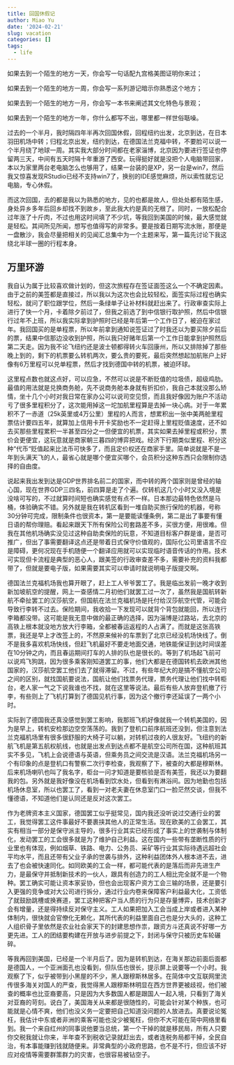 ```yaml
---
title: 回国休假记
author: Miao Yu
date: '2024-02-21'
slug: vacation
categories: []
tags:
  - life
---
```

如果去到一个陌生的地方一天，你会写一句话配九宫格美图证明你来过；

如果去到一个陌生的地方一周，你会写一系列游记暗示你熟悉这个地方；

如果去到一个陌生的地方一月，你会写一本书来阐述其文化特色与景观；

如果去到一个陌生的地方一年，你什么都写不出，哪里都一样世俗聒噪。

过去的一个半月，我时隔四年半再次回国休假，回程纽约出发，北京到达，在日本羽田机场中转；归程北京出发，纽约到达，在德国法兰克福中转，不要脸可以说一个半月绕了地球一周。其实我大部分时间都在老家淄博，北京因为要进行签证也停留两三天，中间有五天时隔十年重游了西安。玩得挺好就是没把个人电脑带回家，本以为家里两台老电脑怎么也够用了，结果一台装的是XP，另一台是win7，然后我又惊喜发现RStudio已经不支持win7了，换别的IDE感觉麻烦，所以索性就忘记电脑，专心休假。

而这次回国，去的都是我以为熟悉的地方，见的也都是故人，但处处都有陌生感，身处异乡多年后回乡却找不到故乡，至此我大约是真的无根了。同时，一放松配合过年涨了十斤肉，不过也用这时间填了不少坑，等我回到美国的时候，最大感觉就是轻松。其间所见所闻，想写也值得写的非常多。要是按着日期写流水账，那便是一盘散沙，我会尽量把相关的见闻汇总集中为一个主题来写，第一篇先讨论下我这绕北半球一圈的行程本身。

## 万里环游

我自认为属于比较喜欢做计划的，但这次旅程存在签证面签这么一个不确定因素。由于之前的美签都是直接过，所以我以为这次也会比较轻松，面签实际过程也确实轻松，就问了职位跟学位，然后一条绿单子让补材料就赶出来了。行政审查实际上进行了快一个月，卡着除夕前过了，但我之前选了到中信银行取护照，然后中信银行过年不上班，所以我实际拿到护照时已经是年后第一个工作日了，被迫在家过年。我回国买的是单程票，所以年前拿到通知说签证过了时我还以为要买除夕前后的票，结果中信那边没收到护照，所以我只好赌年后第一个工作日能拿到护照然后第二天走。因为我不论飞纽约还是波士顿都得转火车回康州，所以又排除掉了那些晚上到的，剩下的机票要么转机两次，要么贵的要死，最后突然想起加航账户上好像有6万里程可以兑单程票，然后才找到德国中转的机票，被迫环球。

这里程点数也就这点好，可以应急，不然可以说是不断贬值的垃圾债，超级鸡肋。最值的用法就是兑换商务舱，先不说商务舱本身就有折扣价，我自己本就没那么矫情，坐十几个小时对我日常在家办公可以说司空见惯，而且我好像因为账户不活动亏了很多里程积分了，这次能用掉这一坨加航里程算是去掉一块心病。对于一年累积不了一赤道（25k英里或4万公里）里程的人而言，想累积出一张中美两舱里程票估计要四五年，就算加上信用卡开卡奖励也不一定赶得上里程贬值速度，还不如去买那些里程累积一半甚至四分之一但便宜的机票，其实如果去掉里程或积分，票价会更便宜，这玩意就是商家朝三暮四的博弈把戏。经济下行期类似里程、积分这种“代币“贬值起来比法币可快多了，而且定价权还在商家手里。简单说就是不是一年到头满天飞的人，最省心就是哪个便宜买哪个，会员积分这种东西只会限制你选择的自由度。

说起来我出发到达是GDP世界排名前二的国家，而中转的两个国家则是曾经的轴心国，现在世界GDP三四名，前四算是走了个遍。仅转机这几个小时又没入境是没啥可写的，不过就算时间短也确实感觉有点不一样。日本那边最特色依然是马桶，体验确实不错。另外就是我在转机区看到一堆自助买旅行保险的机器，号称30分钟可完成，限制条件也很资本，第一是要能读懂条例，第二是出了事要有懂日语的帮你理赔。看起来跟天下所有保险公司套路差不多，买很方便，用很难。但我在其他机场确实没见过这种自助卖保险的玩意，不知道目标客户群是谁，是否可推广，但出了事需要翻译这点还是带着日式保守价值观的，国际化公司里语言不应是障碍，更何况现在手机随便一个翻译应用就可以实现临时语音传话的作用。技术可实现但卡流程是典型的恶心人，跟美签的行政审查差不多，需要补充的资料我都带了，但就是要电子版，如果需要其实可以申请时就说明电子版提交啊。

德国法兰克福机场我也算开眼了，赶上工人爷爷罢工了。我是临出发前一晚才收到新加坡航空的提醒，网上一查感情二月初他们就罢工过一次了，虽然我是国航转新航不牵扯罢工的汉莎航空，但国航在法兰克福机场是托付给汉莎航空代管，可能会导致行李转不过去。保险期间，我收拾一下发现可以就背个背包就能回，所以连行李箱都没带。这可能是我无意中做的最正确的选择，因为淄博是过路站，去北京的高铁上根本就没地方放大行李箱，全都被春运返程的人占满了。而就是这张高铁票，我还是早上才改签上的，不然原来候补的车票到了北京已经没机场快线了。倒不是我多喜欢机场快线，但赶飞机最好不要走地面交通，地铁能保证到达时间误差在10分钟之内，而且春运期间打车的人排的队也是很长的。等到了机场起飞前可以说鸡飞狗跳，因为很多乘客刚知道罢工的事，他们大都是在德国转机去欧洲其他国家的，汉莎航空罢工他们去了就得滞留。不过，有些年纪大的是搞不懂航空公司之间的区别，就找国航要说法，国航让他们找票务代理，票务代理让他们找中转柜台，老人家一气之下说我谁也不找，就在这里等说法。最后有些人放弃登机撤了行李，有些则上了飞机打算到了德国见机行事，因为这个撤行李还延误了一两个小时。

实际到了德国我还真没感觉到罢工影响，我那班飞机好像就我一个转机美国的，因为是早上，转机安检那边空空荡荡的。我到了登机口前序航班还没到，但注意到法兰克福机场里有很多很舒服的大椅子可以躺，对转机过夜的人很友好。飞纽约的新航飞机是第五航权航线，也就是出发点到达点都不是航空公司所在国，这种航班其实不多见，飞机上会说德语与英语，但乘务员之间交流是汉语。法兰克福机场另一个有印象的点是登机口有警察二次行李检查，我观察了下，被查的大都是穆斯林。后来机场喇叭也叫了我名字，柜台一问才知道是要核验是否有美签，我还以为要翻我的包。另外就是我好像没在机场看到饮水处，但看到有淋浴间。因为地勤也包括机场休息室，所以也罢工了，看到一对老夫妻在休息室门口一脸茫然交谈，但我不懂德语，不知道他们是认同还是反对这次罢工。

作为老牌资本主义国家，德国罢工似乎挺常见，国内我还没听说过交通行业的罢工，我觉得罢工这件事最好不要裹挟其他人的正常生活。现在欧美的工会罢工，其实有相当一部分是保守派主导的，很多行业其实已经形成了事实上的世袭制与体制化，发动罢工的工会很多就是为了维护自己利益。这在国内一些带有垄断性质的行业里也有体现，例如烟草、铁路、电力、公务员、采矿等行业其实际待遇远超社会平均水平，而且还带有父业子承的世袭与排外，这种利益团体外人根本进不去，进去了也会被快速同化。如同欧美的工会一样，都可能代表的是落后而非先进生产力，是最保守并抵制新技术的一伙人，跟具有创造力的工人相比完全就不是一个物种。罢工确实可能让资本家妥协，但也会出现客户资方工会三输的场景，还是要引入更强的竞争或对大公司进行拆分，通过行业内卷来保障客户利益最大化，工资低了就鼓励跳槽或换赛道，罢工这种把客户当人质的行为只是存量博弈，技术创新才会有增量，还是得持续反对保守主义。工人如果把加入工会当成上岸或者进入某种体制内，很快就会官僚化无赖化，其所代表的利益里面自己也是分大头的，这种工人组织骨子里依然是农业社会家天下的封建思想作祟，跟资方斗还真说不好哪一方更先进。工人的团结要构建在开放与进步前提之下，封闭与保守只被历史车轮碾碎。

等我再回到美国，已经是一个半月后了。因为是转机到达，在海关那边前面后面都是德国人，一个亚洲面孔也没看到，但队伍也很长，提示屏上说要等一个小时。我观察了下，似乎被带到小黑屋的不少，黑人跟穆斯林居多。在简体中文互联网里流传很多海关对国人的严查，我觉得黑人跟穆斯林明显在西方世界更被歧视，他们被查的概率也比亚裔要高，只是因为大多数国人都是跟国人一起入境，只看到了海关对亚裔的苛刻。说白了，美国海关从来都是很随性的，可能会针对某个种族，也可能就是心情不爽，他们也没义务一定要把自己知道没问题的人放进去。真要说论冤枉，我估计中东或者非洲的乘客可能也没少被冤枉，但你不大可能在简中网络里看到。我一个来自红州的同事说他要当总统，第一个干掉的就是移民局，所有人只要你交税我就让你来，半年查不到税收记录就赶出去，或者连税务局都干掉，全民自治，有本事能赚到钱就随便来。非常典型的小政府思路，也不是不行，但应该不好应对疫情等需要群策群力的灾害，也很容易被钻空子。
